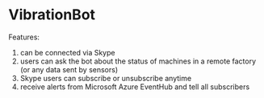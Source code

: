 # VibrationBot
Features:<br>
1. can be connected via Skype <br>
2. users can ask the bot about the status of machines in a remote factory (or any data sent by sensors)<br>
3. Skype users can subscribe or unsubscribe anytime<br>
4. receive alerts from Microsoft Azure EventHub and tell all subscribers
